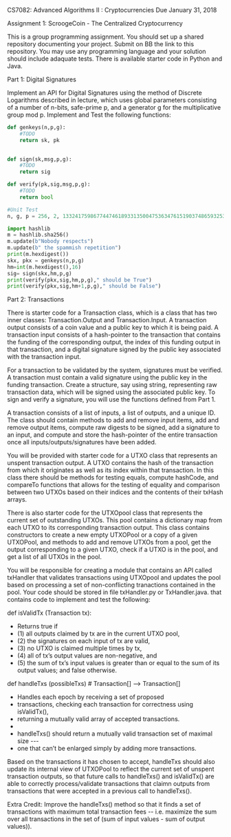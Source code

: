 CS7082: Advanced Algorithms II : Cryptocurrencies
Due January 31, 2018

Assignment 1: ScroogeCoin - The Centralized Cryptocurrency

This is a group programming assignment. You should set up a shared repository documenting your project. Submit on BB the link to this repository. You may use any programming language and your solution should include adaquate tests. There is available starter code in Python and Java.

Part 1: Digital Signatures

Implement an API for Digital Signatures using the method of Discrete Logarithms described in lecture, which uses global parameters consisting of a number of n-bits, safe-prime p, and a generator g for the multiplicative group mod p.
Implement and Test the following functions:

```python
def genkeys(n,p,g):
    #TODO
    return sk, pk
    

def sign(sk,msg,p,g):
    #TODO
    return sig

def verify(pk,sig,msg,p,g):
    #TODO
    return bool

#Unit Test 
n, g, p = 256, 2, 1332417598677447461893313500475363476151903748659325311025356350620691477624842555612653603

import hashlib
m = hashlib.sha256()
m.update(b"Nobody respects")
m.update(b" the spammish repetition")
print(m.hexdigest())
skx, pkx = genkeys(n,p,g)
hm=int(m.hexdigest(),16)
sig= sign(skx,hm,p,g)
print(verify(pkx,sig,hm,p,g)," should be True")
print(verify(pkx,sig,hm+1,p,g)," should be False")
```

Part 2:  Transactions

There is starter code for a Transaction class, which is a class that has two inner classes: Transaction.Output and Transaction.Input. A transaction output consists of a coin value and a public key to which it is being paid. A transaction input consists of a hash-pointer to the transaction that contains the funding of the corresponding output, the index of this funding output in that transaction, and a digital signature signed by the public key associated with the transaction input. 

For a transaction to be validated by the system, signatures must be verified. A transaction must contain a valid signature using the public key in the funding transaction. Create a structure, say using string, representing raw transaction data, which will be signed using the associated public key. To sign and verify a signature, you will use the functions defined from Part 1.

A transaction consists of a list of inputs, a list of outputs, and a unique ID. The class should contain methods to add and remove input items, add and remove output items, compute raw digests to be signed, add a signature to an input, and compute and store the hash-pointer of the entire transaction once all inputs/outputs/signatures have been added.

You will be provided with starter code for a UTXO class that represents an unspent transaction output. A UTXO contains the hash of the transaction from which it originates as well as its index within that transaction. In this class there should be methods for testing equals, compute hashCode, and compareTo functions that allows for the testing of equality and comparison between two UTXOs based on their indices and the contents of their txHash arrays.

There is also starter code for the UTXOpool class that represents the current set of outstanding UTXOs. This pool contains a dictionary map from each UTXO to its corresponding transaction output. This class contains constructors to create a new empty UTXOPool or a copy of a given UTXOPool, and methods to add and remove UTXOs from a pool, get the output corresponding to a given UTXO, check if a UTXO is in the pool, and get a list of all UTXOs in the pool.

You will be responsible for creating a module that contains an API called txHandler that validates transactions using UTXOpool and updates the pool based on processing a set of non-conflicting tranactions contained in the pool. Your code should be stored in file txHandler.py or TxHandler.java. that contains code to implement and test the following:


def isValidTx (Transaction tx):

* Returns true if
* (1) all outputs claimed by tx are in the current UTXO pool,
* (2) the signatures on each input of tx are valid,
* (3) no UTXO is claimed multiple times by tx,
* (4) all of tx’s output values are non-negative, and
* (5) the sum of tx’s input values is greater than or equal to the sum of its output values; and false otherwise.


def handleTxs (possibleTxs)   # Transaction[] --> Transaction[]

* Handles each epoch by receiving a set of proposed
* transactions, checking each transaction for correctness using isValidTx(),
* returning a mutually valid array of accepted transactions.
* 
* handleTxs() should return a mutually valid transaction set of maximal size ---
* one that can’t be enlarged simply by adding more transactions.

Based on the transactions it has chosen to accept, handleTxs should also update its internal view of UTXOPool to reflect the current set of unspent transaction outputs, so that future calls to handleTxs() and isValidTx() are able to correctly process/validate transactions that claimn outputs from transactions that were accepted in a previous call to handleTxs().

Extra Credit:  Improve the handleTxs() method so that it finds a set of transactions with maximum total transaction fees -- i.e. maximize the sum over all transactions in the set of (sum of input values - sum of output values)).
